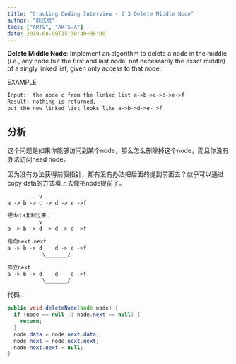 ```yaml
---
title: "Cracking Coding Interview - 2.3 Delete Middle Node"
author: "颇忒脱"
tags: ["ARTS", "ARTS-A"]
date: 2019-08-09T15:30:40+08:00
---
```


<!--more-->

**Delete Middle Node**: Implement an algorithm to delete a node in the middle (i.e., any node but the first and last node, not necessarily the exact middle) of a singly linked list, given only access to that node.

EXAMPLE

```txt
Input:  the node c from the linked list a->b->c->d->e->f
Result: nothing is returned, 
but the new linked list looks like a->b->d->e- >f
```

## 分析

这个问题是如果你能够访问到某个node，那么怎么删除掉这个node，而且你没有办法访问head node。

因为没有办法获得前驱指针，那有没有办法把后面的提到前面去？似乎可以通过copy data的方式看上去像把node提前了。

```txt
          v
a -> b -> c -> d -> e ->f

把data复制过来：
          v
a -> b -> d -> d -> e ->f

指向next.next
a -> b -> d    d -> e ->f
           \_______/

孤立next
a -> b -> d    d    e ->f
           \_______/
```

代码：

```java
public void deleteNode(Node node) {
  if (node == null || node.next == null) {
    return;
  }
  node.data = node.next.data;
  node.next = node.next.next;
  node.next.next = null;
}
```


